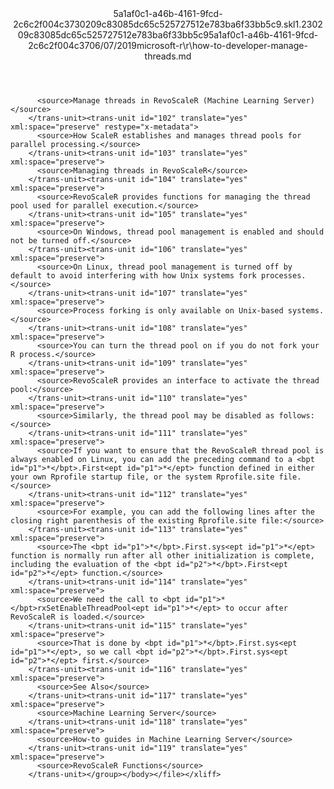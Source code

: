 <?xml version="1.0"?><xliff version="1.2" xmlns="urn:oasis:names:tc:xliff:document:1.2" xmlns:xsi="http://www.w3.org/2001/XMLSchema-instance" xsi:schemaLocation="urn:oasis:names:tc:xliff:document:1.2 xliff-core-1.2-transitional.xsd"><file datatype="xml" original="how-to-developer-manage-threads.md" source-language="en-US" target-language="en-US"><header><tool tool-id="mdxliff" tool-name="mdxliff" tool-version="1.0-4e81c41" tool-company="Microsoft" /><xliffext:skl_file_name xmlns:xliffext="urn:microsoft:content:schema:xliffextensions">5a1af0c1-a46b-4161-9fcd-2c6c2f004c3730209c83085dc65c525727512e783ba6f33bb5c9.skl</xliffext:skl_file_name><xliffext:version xmlns:xliffext="urn:microsoft:content:schema:xliffextensions">1.2</xliffext:version><xliffext:ms.openlocfilehash xmlns:xliffext="urn:microsoft:content:schema:xliffextensions">30209c83085dc65c525727512e783ba6f33bb5c9</xliffext:ms.openlocfilehash><xliffext:ms.sourcegitcommit xmlns:xliffext="urn:microsoft:content:schema:xliffextensions">5a1af0c1-a46b-4161-9fcd-2c6c2f004c37</xliffext:ms.sourcegitcommit><xliffext:ms.lasthandoff xmlns:xliffext="urn:microsoft:content:schema:xliffextensions">06/07/2019</xliffext:ms.lasthandoff><xliffext:ms.openlocfilepath xmlns:xliffext="urn:microsoft:content:schema:xliffextensions">microsoft-r\r\how-to-developer-manage-threads.md</xliffext:ms.openlocfilepath></header><body><group id="content" extype="content"><trans-unit id="101" translate="yes" xml:space="preserve" restype="x-metadata">
          <source>Manage threads in RevoScaleR (Machine Learning Server)</source>
        </trans-unit><trans-unit id="102" translate="yes" xml:space="preserve" restype="x-metadata">
          <source>How ScaleR establishes and manages thread pools for parallel processing.</source>
        </trans-unit><trans-unit id="103" translate="yes" xml:space="preserve">
          <source>Managing threads in RevoScaleR</source>
        </trans-unit><trans-unit id="104" translate="yes" xml:space="preserve">
          <source>RevoScaleR provides functions for managing the thread pool used for parallel execution.</source>
        </trans-unit><trans-unit id="105" translate="yes" xml:space="preserve">
          <source>On Windows, thread pool management is enabled and should not be turned off.</source>
        </trans-unit><trans-unit id="106" translate="yes" xml:space="preserve">
          <source>On Linux, thread pool management is turned off by default to avoid interfering with how Unix systems fork processes.</source>
        </trans-unit><trans-unit id="107" translate="yes" xml:space="preserve">
          <source>Process forking is only available on Unix-based systems.</source>
        </trans-unit><trans-unit id="108" translate="yes" xml:space="preserve">
          <source>You can turn the thread pool on if you do not fork your R process.</source>
        </trans-unit><trans-unit id="109" translate="yes" xml:space="preserve">
          <source>RevoScaleR provides an interface to activate the thread pool:</source>
        </trans-unit><trans-unit id="110" translate="yes" xml:space="preserve">
          <source>Similarly, the thread pool may be disabled as follows:</source>
        </trans-unit><trans-unit id="111" translate="yes" xml:space="preserve">
          <source>If you want to ensure that the RevoScaleR thread pool is always enabled on Linux, you can add the preceding command to a <bpt id="p1">*</bpt>.First<ept id="p1">*</ept> function defined in either your own Rprofile startup file, or the system Rprofile.site file.</source>
        </trans-unit><trans-unit id="112" translate="yes" xml:space="preserve">
          <source>For example, you can add the following lines after the closing right parenthesis of the existing Rprofile.site file:</source>
        </trans-unit><trans-unit id="113" translate="yes" xml:space="preserve">
          <source>The <bpt id="p1">*</bpt>.First.sys<ept id="p1">*</ept> function is normally run after all other initialization is complete, including the evaluation of the <bpt id="p2">*</bpt>.First<ept id="p2">*</ept> function.</source>
        </trans-unit><trans-unit id="114" translate="yes" xml:space="preserve">
          <source>We need the call to <bpt id="p1">*</bpt>rxSetEnableThreadPool<ept id="p1">*</ept> to occur after RevoScaleR is loaded.</source>
        </trans-unit><trans-unit id="115" translate="yes" xml:space="preserve">
          <source>That is done by <bpt id="p1">*</bpt>.First.sys<ept id="p1">*</ept>, so we call <bpt id="p2">*</bpt>.First.sys<ept id="p2">*</ept> first.</source>
        </trans-unit><trans-unit id="116" translate="yes" xml:space="preserve">
          <source>See Also</source>
        </trans-unit><trans-unit id="117" translate="yes" xml:space="preserve">
          <source>Machine Learning Server</source>
        </trans-unit><trans-unit id="118" translate="yes" xml:space="preserve">
          <source>How-to guides in Machine Learning Server</source>
        </trans-unit><trans-unit id="119" translate="yes" xml:space="preserve">
          <source>RevoScaleR Functions</source>
        </trans-unit></group></body></file></xliff>
